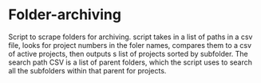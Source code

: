 # Folder-archiving
Script to scrape folders for archiving.
script takes in a list of paths in a csv file, looks for project numbers in the foler names, compares them to a csv of active projects, then outputs s list of projects sorted by subfolder.
The search path CSV is a list of parent folders, which the script uses to search all the subfolders within that parent for projects. 
